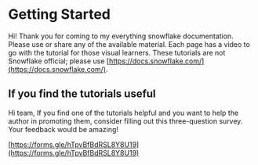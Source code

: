 # Getting Started
Hi! Thank you for coming to my everything snowflake documentation. Please use or share any of the available material. Each page has a video to go with the tutorial for those visual learners. These tutorials are not Snowflake official; please use [https://docs.snowflake.com/](https://docs.snowflake.com/).

## If you find the tutorials useful
Hi team, If you find one of the tutorials helpful and you want to help the author in promoting them, consider filling out this three-question survey. Your feedback would be amazing!

[https://forms.gle/hTpvBfBdRSL8Y8U19](https://forms.gle/hTpvBfBdRSL8Y8U19)